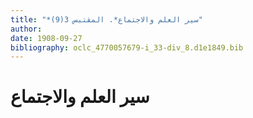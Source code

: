 ```yaml
---
title: "*سير العلم والاجتماع*. المقتبس 3(9)"
author: 
date: 1908-09-27
bibliography: oclc_4770057679-i_33-div_8.d1e1849.bib
---
```




#  سير العلم والاجتماع 

